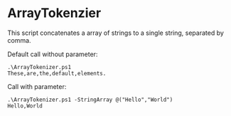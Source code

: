 # ArrayTokenzier
This script concatenates a array of strings to a single string, separated by comma.

Default call without parameter:
```
.\ArrayTokenizer.ps1
These,are,the,default,elements.
```
Call with parameter:
```
.\ArrayTokenizer.ps1 -StringArray @("Hello","World")
Hello,World
```